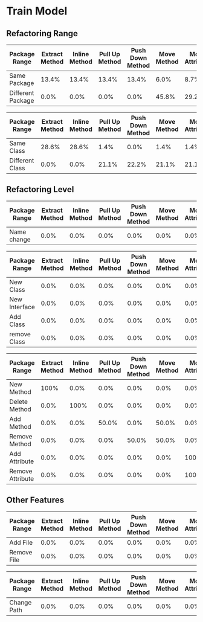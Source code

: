 # Train Model

## Refactoring Range
|Package Range	|Extract Method|	Inline Method	|Pull Up Method|	Push Down Method	|Move Method|	Move Attribute|	Move Class|	Extract SuperClass	|Extract Interface|	Rename Package|
| ------------- | ------------- |-------------|-------------|-------------|-------------|-------------|-------------|-------------|-------------|-------------|
|Same Package	|13.4%|	13.4%	|13.4%|	13.4%|	6.0%|	8.7%	|4.7%|	13.4%|	13.4%|	0.0%|
|Different Package	|0.0%|	0.0%|	0.0%|	0.0%|	45.8%|	29.2%|	25%|	0.0%|	0.0%|	0.0%|

|Package Range	|Extract Method|	Inline Method	|Pull Up Method|	Push Down Method	|Move Method|	Move Attribute|	Move Class|	Extract SuperClass	|Extract Interface|	Rename Package|
| ------------- | ------------- |-------------|-------------|-------------|-------------|-------------|-------------|-------------|-------------|-------------|
Same Class|	28.6%	|28.6%	|1.4%	|0.0%	|1.4%	|1.4%|	10.0%	|0.0%|	0.0%	|28.6%|
Different Class|	0.0%|	0.0%	|21.1%|	22.2%	|21.1%	|21.1%|	14.4%	|0.0%	|0.0%	|0.0%|



## Refactoring Level
|Package Range	|Extract Method|	Inline Method	|Pull Up Method|	Push Down Method	|Move Method|	Move Attribute|	Move Class|	Extract SuperClass	|Extract Interface|	Rename Package|
| ------------- | ------------- |-------------|-------------|-------------|-------------|-------------|-------------|-------------|-------------|-------------|
Name change	|0.0%	|0.0%|0.0%	|0.0%	|0.0%	|0.0%	|25.9%	|0.0%	|0.0%|	74.1%|


|Package Range	|Extract Method|	Inline Method	|Pull Up Method|	Push Down Method	|Move Method|	Move Attribute|	Move Class|	Extract SuperClass	|Extract Interface|	Rename Package|
| ------------- | ------------- |-------------|-------------|-------------|-------------|-------------|-------------|-------------|-------------|-------------|
New Class	|0.0%	|0.0%	|0.0%|	0.0%|	0.0%|	0.0%	|0.0%	|100%	|0.0%|	0.0%|
New Interface	|0.0%|	0.0%|	0.0%|	0.0%|	0.0%|	0.0%|	0.0%|0.0%	|100%|	0.0%|
Add Class	|0.0%|	0.0%|	0.0%|	0.0%|	0.0%|	0.0%|	100%|	0.0%	|0.0%|	0.0%|
remove Class|	0.0%	|0.0%|	0.0%|	0.0%|	0.0%|	0.0%|	100%|	0.0%|	0.0%|	0.0%|



|Package Range	|Extract Method|	Inline Method	|Pull Up Method|	Push Down Method	|Move Method|	Move Attribute|	Move Class|	Extract SuperClass	|Extract Interface|	Rename Package|
| ------------- | ------------- |-------------|-------------|-------------|-------------|-------------|-------------|-------------|-------------|-------------|
New Method|	100%	|0.0%	|0.0%|	0.0%|	0.0%|	0.0%	|0.0%	|0.0%|	0.0%|	0.0%|
Delete Method|	0.0%	|100%|	0.0%|	0.0%|	0.0%|	0.0%	|0.0%|	0.0%|	0.0%|	0.0%|
Add Method	|0.0%|	0.0%|50.0%|	0.0%	|50.0%	|0.0%	|0.0%	|0.0%|	0.0%	|0.0%|
Remove Method|	0.0%	|0.0%	|0.0%	|50.0%|	50.0%	|0.0%	|0.0%	|0.0%|	0.0%|	0.0%|
Add Attribute	|0.0%	|0.0%|	0.0%|	0.0%	|0.0%|	100%|	0.0%|	0.0%	|0.0%|	0.0%|
Remove Attribute	|0.0%|	0.0%|	0.0%|	0.0%|	0.0%|	100%|	0.0%|	0.0%|	0.0%|	0.0%|

## Other Features

|Package Range	|Extract Method|	Inline Method	|Pull Up Method|	Push Down Method	|Move Method|	Move Attribute|	Move Class|	Extract SuperClass	|Extract Interface|	Rename Package|
| ------------- | ------------- |-------------|-------------|-------------|-------------|-------------|-------------|-------------|-------------|-------------|
Add  File|	0.0%|	0.0%|	0.0%|	0.0%|	0.0%|	0.0%|	7.0%|	46.5%|	46.5%	|0.0%|
Remove File|	0.0%|	0.0%|	0.0%|	0.0%|	0.0%	|0.0%|	100%|	0.0%|	0.0%|	0.0%|


|Package Range	|Extract Method|	Inline Method	|Pull Up Method|	Push Down Method	|Move Method|	Move Attribute|	Move Class|	Extract SuperClass	|Extract Interface|	Rename Package|
| ------------- | ------------- |-------------|-------------|-------------|-------------|-------------|-------------|-------------|-------------|-------------|
Change Path|	0.0%|	0.0%|0.0%	|0.0%|	0.0%|	0.0%|	25.9%|	0.0%|	0.0%|	74.1%|
